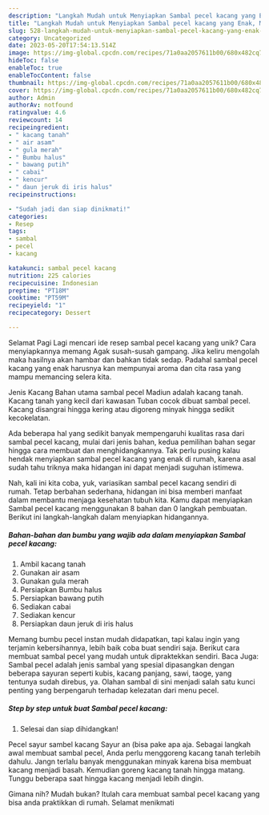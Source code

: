 ```yaml
---
description: "Langkah Mudah untuk Menyiapkan Sambal pecel kacang yang Enak, Mantap"
title: "Langkah Mudah untuk Menyiapkan Sambal pecel kacang yang Enak, Mantap"
slug: 528-langkah-mudah-untuk-menyiapkan-sambal-pecel-kacang-yang-enak-mantap
category: Uncategorized
date: 2023-05-20T17:54:13.514Z
image: https://img-global.cpcdn.com/recipes/71a0aa2057611b00/680x482cq70/sambal-pecel-kacang-foto-resep-utama.jpg
hideToc: false
enableToc: true
enableTocContent: false
thumbnail: https://img-global.cpcdn.com/recipes/71a0aa2057611b00/680x482cq70/sambal-pecel-kacang-foto-resep-utama.jpg
cover: https://img-global.cpcdn.com/recipes/71a0aa2057611b00/680x482cq70/sambal-pecel-kacang-foto-resep-utama.jpg
author: Admin
authorAv: notfound
ratingvalue: 4.6
reviewcount: 14
recipeingredient:
- " kacang tanah"
- " air asam"
- " gula merah"
- " Bumbu halus"
- " bawang putih"
- " cabai"
- " kencur"
- " daun jeruk di iris halus"
recipeinstructions:

- "Sudah jadi dan siap dinikmati!"
categories:
- Resep
tags:
- sambal
- pecel
- kacang

katakunci: sambal pecel kacang 
nutrition: 225 calories
recipecuisine: Indonesian
preptime: "PT18M"
cooktime: "PT59M"
recipeyield: "1"
recipecategory: Dessert

---
```



Selamat Pagi Lagi mencari ide resep sambal pecel kacang yang unik? Cara menyiapkannya memang Agak susah-susah gampang. Jika keliru mengolah maka hasilnya akan hambar dan bahkan tidak sedap. Padahal sambal pecel kacang yang enak harusnya kan mempunyai aroma dan cita rasa yang mampu memancing selera kita.


Jenis Kacang Bahan utama sambal pecel Madiun adalah kacang tanah. Kacang tanah yang kecil dari kawasan Tuban cocok dibuat sambal pecel. Kacang disangrai hingga kering atau digoreng minyak hingga sedikit kecokelatan.

Ada beberapa hal yang sedikit banyak mempengaruhi kualitas rasa dari sambal pecel kacang, mulai dari jenis bahan, kedua pemilihan bahan segar hingga cara membuat dan menghidangkannya. Tak perlu pusing kalau hendak menyiapkan sambal pecel kacang yang enak di rumah, karena asal sudah tahu triknya maka hidangan ini dapat menjadi suguhan istimewa.


Nah, kali ini kita coba, yuk, variasikan sambal pecel kacang sendiri di rumah. Tetap berbahan sederhana, hidangan ini bisa memberi manfaat dalam membantu menjaga kesehatan tubuh kita. Kamu dapat menyiapkan Sambal pecel kacang menggunakan 8 bahan dan 0 langkah pembuatan. Berikut ini langkah-langkah dalam menyiapkan hidangannya.

<!--inarticleads1-->

##### Bahan-bahan dan bumbu yang wajib ada dalam menyiapkan Sambal pecel kacang:

1. Ambil  kacang tanah
1. Gunakan  air asam
1. Gunakan  gula merah
1. Persiapkan  Bumbu halus
1. Persiapkan  bawang putih
1. Sediakan  cabai
1. Sediakan  kencur
1. Persiapkan  daun jeruk di iris halus


Memang bumbu pecel instan mudah didapatkan, tapi kalau ingin yang terjamin kebersihannya, lebih baik coba buat sendiri saja. Berikut cara membuat sambal pecel yang mudah untuk dipraktekkan sendiri. Baca Juga: Sambal pecel adalah jenis sambal yang spesial dipasangkan dengan beberapa sayuran seperti kubis, kacang panjang, sawi, taoge, yang tentunya sudah direbus, ya. Olahan sambal di sini menjadi salah satu kunci penting yang berpengaruh terhadap kelezatan dari menu pecel. 

<!--inarticleads2-->

##### Step by step untuk buat Sambal pecel kacang:


1. Selesai dan siap dihidangkan!

Pecel sayur sambel kacang Sayur an (bisa pake apa aja. Sebagai langkah awal membuat sambal pecel, Anda perlu menggoreng kacang tanah terlebih dahulu. Jangn terlalu banyak menggunakan minyak karena bisa membuat kacang menjadi basah. Kemudian goreng kacang tanah hingga matang. Tunggu beberapa saat hingga kacang menjadi lebih dingin. 

Gimana nih? Mudah bukan? Itulah cara membuat sambal pecel kacang yang bisa anda praktikkan di rumah. Selamat menikmati
